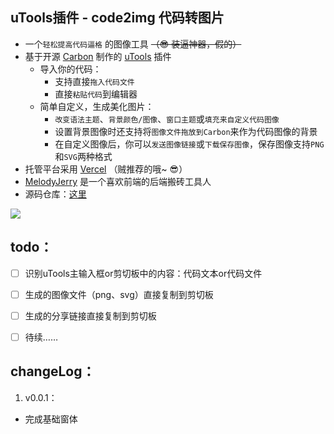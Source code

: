 ## uTools插件 - code2img 代码转图片

- 一个`轻松提高代码逼格` 的图像工具 ~~（😎 装逼神器，假的）~~ 
- 基于开源 [Carbon](https://github.com/carbon-app/carbon) 制作的 [uTools](https://u.tools/) 插件
	- 导入你的代码：
		- 支持直接`拖入代码文件`
		- 直接`粘贴代码`到编辑器
	- 简单自定义，生成美化图片：
		- `改变语法主题`、`背景颜色/图像`、`窗口主题`或`填充来自定义代码图像`
		- 设置背景图像时还支持将`图像文件拖放到Carbon`来作为代码图像的背景
		- 在自定义图像后，你可以`发送图像链接`或`下载保存图像`，保存图像支持`PNG`和`SVG`两种格式
- 托管平台采用 [Vercel](https://vercel.com/) （贼推荐的哦~ 😎）
- [MelodyJerry](https://blog.csdn.net/weixin_43438052) 是一个喜欢前端的后端搬砖工具人
- 源码仓库：[这里](https://github.com/melodyjerry/uTools-code2img)

![](https://gitee.com/melodyjerry163/filebed/raw/master//index.png)

## todo：

- [ ] 识别uTools主输入框or剪切板中的内容：代码文本or代码文件
- [ ] 生成的图像文件（png、svg）直接复制到剪切板
- [ ] 生成的分享链接直接复制到剪切板
- [ ] 待续……


## changeLog：

1. v0.0.1：

- 完成基础窗体

